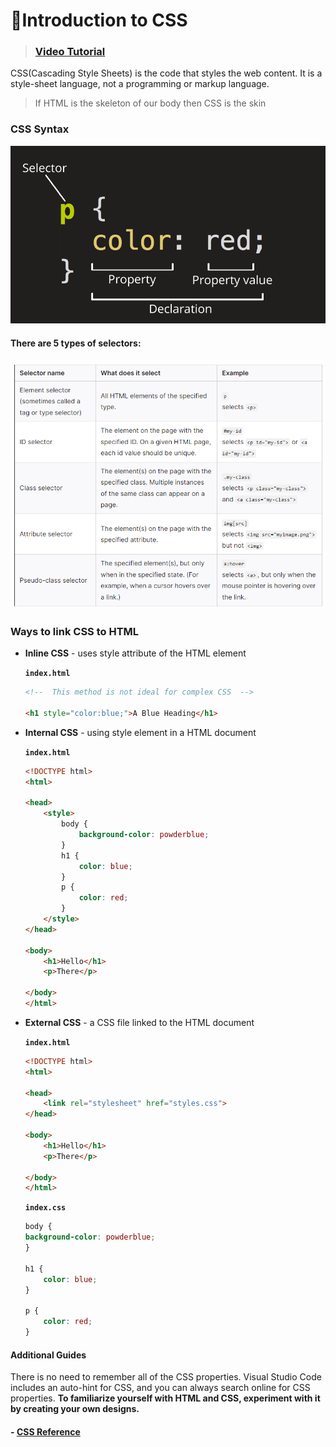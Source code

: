 # 🦜Introduction to CSS
> ### [Video Tutorial](https://www.youtube.com/watch?v=1PnVor36_40)

CSS(Cascading Style Sheets) is the code that styles the web content. It is a style-sheet language, not a programming or markup language.

>If HTML is the skeleton of our body then CSS is the skin

### CSS Syntax 
![](../static_files/css_syntax.png)

#### There are 5 types of selectors:

![](../static_files/css_selector.png)


### Ways to link CSS to HTML
- **Inline CSS** -  uses style attribute of the HTML element
  
  **`index.html`**
  ```html
  <!--  This method is not ideal for complex CSS  -->

  <h1 style="color:blue;">A Blue Heading</h1>
  ```

- **Internal CSS** - using style element in a HTML document

    **`index.html`**
    ```html
    <!DOCTYPE html>
    <html>

    <head>
        <style>
            body {
                background-color: powderblue;
            }
            h1 {
                color: blue;
            }
            p {
                color: red;
            }
        </style>
    </head>

    <body>
        <h1>Hello</h1>
        <p>There</p>

    </body>
    </html>
    ```
- **External CSS** - a CSS file  linked to the HTML document
  
    **`index.html`**
    ```html
    <!DOCTYPE html>
    <html>

    <head>
        <link rel="stylesheet" href="styles.css">
    </head>

    <body>
        <h1>Hello</h1>
        <p>There</p>

    </body>
    </html>
    ```
    **`index.css`**
    ```css
    body {
    background-color: powderblue;
    }

    h1 {
        color: blue;
    }

    p {
        color: red;
    }
    ```

#### Additional Guides
There is no need to remember all of the CSS properties. Visual Studio Code includes an auto-hint for CSS, and you can always search online for CSS properties. **To familiarize yourself with HTML and CSS, experiment with it by creating your own designs.**

#### - [CSS Reference](https://cssreference.io/)